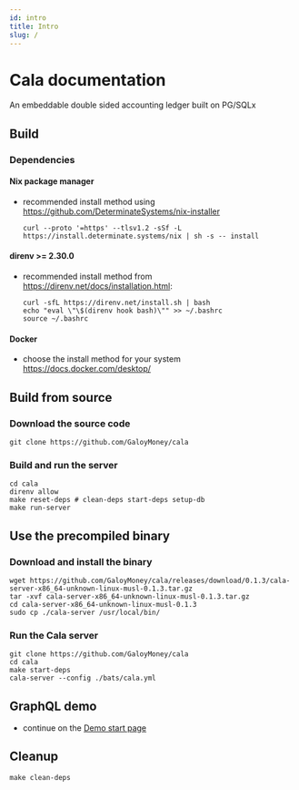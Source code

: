 ```yaml
---
id: intro
title: Intro
slug: /
---
```


# Cala documentation

An embeddable double sided accounting ledger built on PG/SQLx

## Build

### Dependencies
#### Nix package manager
* recommended install method using https://github.com/DeterminateSystems/nix-installer
  ```
  curl --proto '=https' --tlsv1.2 -sSf -L https://install.determinate.systems/nix | sh -s -- install
  ```

#### direnv >= 2.30.0
* recommended install method from https://direnv.net/docs/installation.html:
  ```
  curl -sfL https://direnv.net/install.sh | bash
  echo "eval \"\$(direnv hook bash)\"" >> ~/.bashrc
  source ~/.bashrc
  ```

#### Docker
* choose the install method for your system https://docs.docker.com/desktop/

## Build from source
### Download the source code
```
git clone https://github.com/GaloyMoney/cala
```
### Build and run the server
```
cd cala
direnv allow
make reset-deps # clean-deps start-deps setup-db
make run-server
```

## Use the precompiled binary
### Download and install the binary
```
wget https://github.com/GaloyMoney/cala/releases/download/0.1.3/cala-server-x86_64-unknown-linux-musl-0.1.3.tar.gz
tar -xvf cala-server-x86_64-unknown-linux-musl-0.1.3.tar.gz
cd cala-server-x86_64-unknown-linux-musl-0.1.3
sudo cp ./cala-server /usr/local/bin/
```

### Run the Cala server
```
git clone https://github.com/GaloyMoney/cala
cd cala
make start-deps
cala-server --config ./bats/cala.yml
```

## GraphQL demo
* continue on the [Demo start page](/demo/start)

## Cleanup
```
make clean-deps
```

